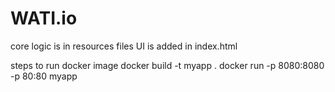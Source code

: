 # WATI.io

core logic is in resources files
UI is added in index.html

steps to run docker image
docker build -t myapp .
docker run -p 8080:8080 -p 80:80 myapp
